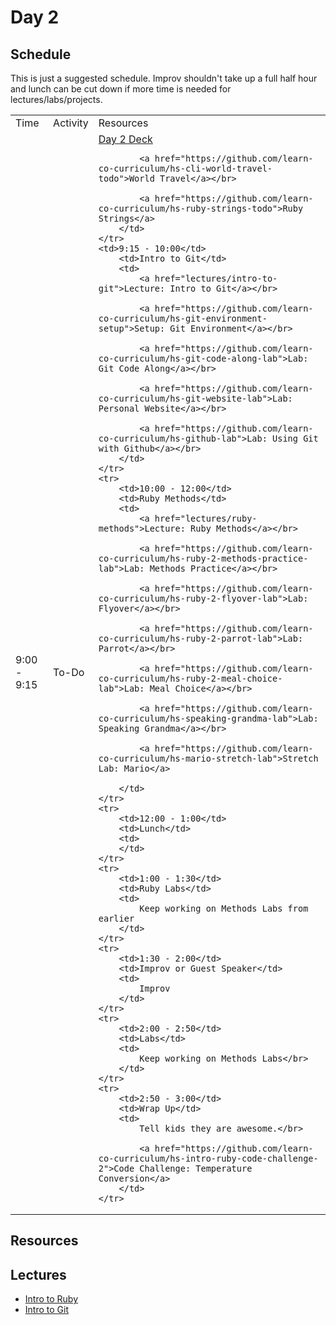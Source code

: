 # Day 2

## Schedule

This is just a suggested schedule. Improv shouldn't take up a full half hour and lunch can be cut down if more time is needed for lectures/labs/projects.

<table>
    <tr>
        <td>Time</td>
        <td>Activity</td>
        <td>Resources</td>
    </tr>
    <tr>
        <td>9:00 - 9:15</td>
        <td>To-Do</td>
        <td>
            <a href="https://docs.google.com/presentation/d/12UUR25OZ7OX5KROlIlgoiykaq7Za-9Ztn-BsXjtxCdA/edit#slide=id.p">Day 2 Deck</a></br>

            <a href="https://github.com/learn-co-curriculum/hs-cli-world-travel-todo">World Travel</a></br>

            <a href="https://github.com/learn-co-curriculum/hs-ruby-strings-todo">Ruby Strings</a>
        </td>
    </tr>
    <td>9:15 - 10:00</td>
        <td>Intro to Git</td>
        <td>
            <a href="lectures/intro-to-git">Lecture: Intro to Git</a></br>

            <a href="https://github.com/learn-co-curriculum/hs-git-environment-setup">Setup: Git Environment</a></br>

            <a href="https://github.com/learn-co-curriculum/hs-git-code-along-lab">Lab: Git Code Along</a></br>

            <a href="https://github.com/learn-co-curriculum/hs-git-website-lab">Lab: Personal Website</a></br>
            
            <a href="https://github.com/learn-co-curriculum/hs-github-lab">Lab: Using Git with Github</a></br>
        </td>
    </tr>
    <tr>
        <td>10:00 - 12:00</td>
        <td>Ruby Methods</td>
        <td>
            <a href="lectures/ruby-methods">Lecture: Ruby Methods</a></br>

            <a href="https://github.com/learn-co-curriculum/hs-ruby-2-methods-practice-lab">Lab: Methods Practice</a></br>

            <a href="https://github.com/learn-co-curriculum/hs-ruby-2-flyover-lab">Lab: Flyover</a></br>

            <a href="https://github.com/learn-co-curriculum/hs-ruby-2-parrot-lab">Lab: Parrot</a></br>

            <a href="https://github.com/learn-co-curriculum/hs-ruby-2-meal-choice-lab">Lab: Meal Choice</a></br>

            <a href="https://github.com/learn-co-curriculum/hs-speaking-grandma-lab">Lab: Speaking Grandma</a></br>

            <a href="https://github.com/learn-co-curriculum/hs-mario-stretch-lab">Stretch Lab: Mario</a>

        </td>
    </tr>
    <tr>
        <td>12:00 - 1:00</td>
        <td>Lunch</td>
        <td>
        </td>
    </tr>
    <tr>
        <td>1:00 - 1:30</td>
        <td>Ruby Labs</td>
        <td>
            Keep working on Methods Labs from earlier
        </td>
    </tr>
    <tr>
        <td>1:30 - 2:00</td>
        <td>Improv or Guest Speaker</td>
        <td>
            Improv
        </td>
    </tr>
    <tr>
        <td>2:00 - 2:50</td>
        <td>Labs</td>
        <td>
            Keep working on Methods Labs</br>
        </td>
    </tr>
    <tr>
        <td>2:50 - 3:00</td>
        <td>Wrap Up</td>
        <td>
            Tell kids they are awesome.</br>

            <a href="https://github.com/learn-co-curriculum/hs-intro-ruby-code-challenge-2">Code Challenge: Temperature Conversion</a>
        </td>
    </tr>
</table>


## Resources


## Lectures

- [Intro to Ruby](lectures/ruby-methods)
- [Intro to Git](lectures/intro-to-git)